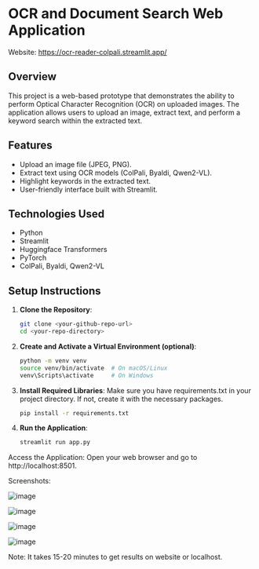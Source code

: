 # OCR and Document Search Web Application

 Website: https://ocr-reader-colpali.streamlit.app/

## Overview
This project is a web-based prototype that demonstrates the ability to perform Optical Character Recognition (OCR) on uploaded images. The application allows users to upload an image, extract text, and perform a keyword search within the extracted text.

## Features
- Upload an image file (JPEG, PNG).
- Extract text using OCR models (ColPali, Byaldi, Qwen2-VL).
- Highlight keywords in the extracted text.
- User-friendly interface built with Streamlit.

## Technologies Used
- Python
- Streamlit
- Huggingface Transformers
- PyTorch
- ColPali, Byaldi, Qwen2-VL

## Setup Instructions

1. **Clone the Repository**:
   ```bash
   git clone <your-github-repo-url>
   cd <your-repo-directory>

2. **Create and Activate a Virtual Environment (optional)**:
   ```bash
   python -m venv venv
   source venv/bin/activate  # On macOS/Linux
   venv\Scripts\activate     # On Windows
   
3. **Install Required Libraries**:
   Make sure you have requirements.txt in your project directory. If not, create it with the necessary packages.

   ```bash
   pip install -r requirements.txt
   
4. **Run the Application**:
   ```bash
   streamlit run app.py
   
Access the Application: Open your web browser and go to http://localhost:8501.


 Screenshots:
 
 ![image](https://github.com/user-attachments/assets/3f8b3c37-c42a-4ea3-b773-8f4e66c7ec21)
 
 ![image](https://github.com/user-attachments/assets/ec85cbe0-41a1-4d0b-a633-f0b7c189825e)
 
 ![image](https://github.com/user-attachments/assets/ea05c996-11e8-41bf-8f1c-7a08d261567d)

 ![image](https://github.com/user-attachments/assets/21792af5-47f4-42d2-9fd7-d622aa7f8a0d)

 Note: It takes 15-20 minutes to get results on website or localhost.



 
